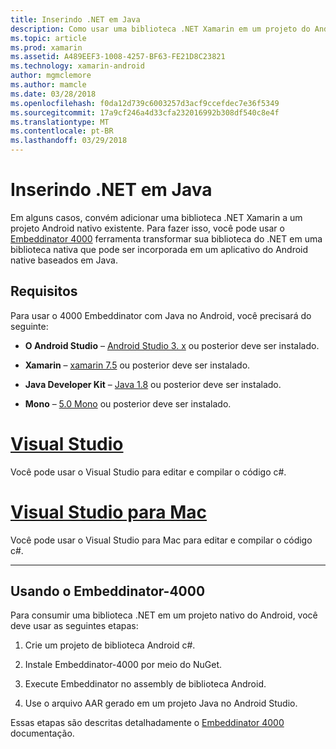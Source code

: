 ```yaml
---
title: Inserindo .NET em Java
description: Como usar uma biblioteca .NET Xamarin em um projeto do Android Native baseados em Java
ms.topic: article
ms.prod: xamarin
ms.assetid: A489EEF3-1008-4257-BF63-FE21D8C23821
ms.technology: xamarin-android
author: mgmclemore
ms.author: mamcle
ms.date: 03/28/2018
ms.openlocfilehash: f0da12d739c6003257d3acf9ccefdec7e36f5349
ms.sourcegitcommit: 17a9cf246a4d33cfa232016992b308df540c8e4f
ms.translationtype: MT
ms.contentlocale: pt-BR
ms.lasthandoff: 03/29/2018
---
```

# <a name="embedding-net-in-java"></a>Inserindo .NET em Java

Em alguns casos, convém adicionar uma biblioteca .NET Xamarin a um projeto Android nativo existente. Para fazer isso, você pode usar o [Embeddinator 4000](https://mono.github.io/Embeddinator-4000/) ferramenta transformar sua biblioteca do .NET em uma biblioteca nativa que pode ser incorporada em um aplicativo do Android native baseados em Java.

 
## <a name="requirements"></a>Requisitos

Para usar o 4000 Embeddinator com Java no Android, você precisará do seguinte:

-   **O Android Studio** &ndash; [Android Studio 3. x](https://developer.android.com/studio/preview/index.html) ou posterior deve ser instalado.

-   **Xamarin** &ndash; [xamarin 7.5](https://www.visualstudio.com/xamarin/) ou posterior deve ser instalado.

-   **Java Developer Kit** &ndash; [Java 1.8](http://www.oracle.com/technetwork/java/javase/downloads/jdk8-downloads-2133151.html) ou posterior deve ser instalado.

-   **Mono** &ndash; [5.0 Mono](http://www.mono-project.com/download/) ou posterior deve ser instalado.


# <a name="visual-studiotabvswin"></a>[Visual Studio](#tab/vswin)

Você pode usar o Visual Studio para editar e compilar o código c#.

# <a name="visual-studio-for-mactabvsmac"></a>[Visual Studio para Mac](#tab/vsmac)

Você pode usar o Visual Studio para Mac para editar e compilar o código c#.

-----

 
## <a name="using-the-embeddinator-4000"></a>Usando o Embeddinator-4000

Para consumir uma biblioteca .NET em um projeto nativo do Android, você deve usar as seguintes etapas:

1.  Crie um projeto de biblioteca Android c#.

2.  Instale Embeddinator-4000 por meio do NuGet.

3.  Execute Embeddinator no assembly de biblioteca Android.

4.  Use o arquivo AAR gerado em um projeto Java no Android Studio.

Essas etapas são descritas detalhadamente o [Embeddinator 4000](https://mono.github.io/Embeddinator-4000/getting-started-java-android.html) documentação.
